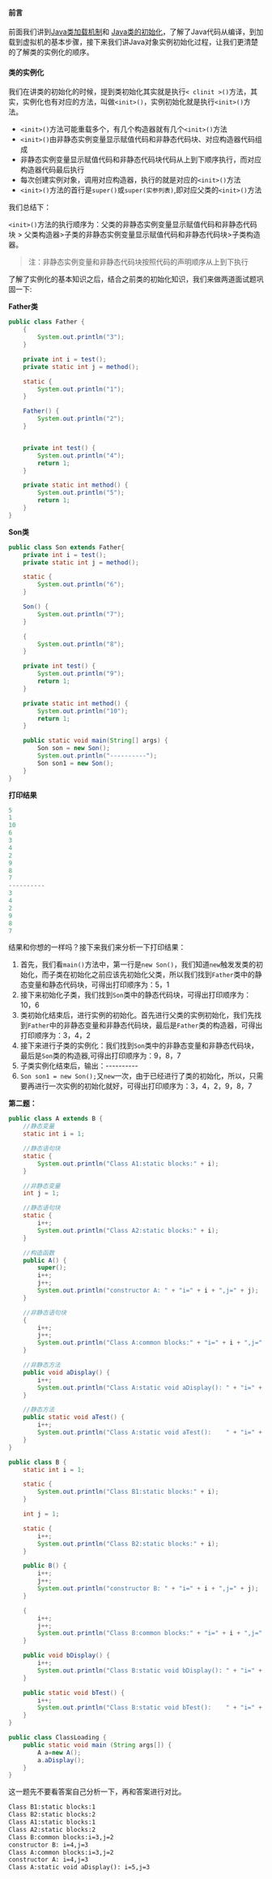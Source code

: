 #### 前言

前面我们讲到[Java类加载机制](http://www.zhaojun.ink/archives/javaclassload)和 [Java类的初始化](http://www.zhaojun.ink/archives/javaclassinitialize)，了解了Java代码从编译，到加载到虚拟机的基本步骤，接下来我们讲Java对象实例初始化过程，让我们更清楚的了解类的实例化的顺序。

#### 类的实例化

我们在讲类的初始化的时候，提到类初始化其实就是执行`< clinit >()`方法，其实，实例化也有对应的方法，叫做`<init>()`，实例初始化就是执行`<init>()`方法。

* `<init>()`方法可能重载多个，有几个构造器就有几个`<init>()`方法
* `<init>()`由非静态实例变量显示赋值代码和非静态代码块、对应构造器代码组成
* 非静态实例变量显示赋值代码和非静态代码块代码从上到下顺序执行，而对应构造器代码最后执行
* 每次创建实例对象，调用对应构造器，执行的就是对应的`<init>()`方法
* `<init>()`方法的首行是`super()`或`super(实参列表)`,即对应父类的`<init>()`方法

我们总结下：

`<init>()`方法的执行顺序为：父类的非静态实例变量显示赋值代码和非静态代码块 > 父类构造器>子类的非静态实例变量显示赋值代码和非静态代码块>子类构造器。

> 注：非静态实例变量和非静态代码块按照代码的声明顺序从上到下执行

了解了实例化的基本知识之后，结合之前类的初始化知识，我们来做两道面试题巩固一下:

**Father类**

```java
public class Father {
    {
        System.out.println("3");
    }

    private int i = test();
    private static int j = method();

    static {
        System.out.println("1");
    }

    Father() {
        System.out.println("2");
    }


    private int test() {
        System.out.println("4");
        return 1;
    }

    private static int method() {
        System.out.println("5");
        return 1;
    }
}
```

**Son类**

```java
public class Son extends Father{
    private int i = test();
    private static int j = method();

    static {
        System.out.println("6");
    }

    Son() {
        System.out.println("7");
    }

    {
        System.out.println("8");
    }

    private int test() {
        System.out.println("9");
        return 1;
    }

    private static int method() {
        System.out.println("10");
        return 1;
    }

    public static void main(String[] args) {
        Son son = new Son();
        System.out.println("----------");
        Son son1 = new Son();
    }
}
```

**打印结果**

```java
5
1
10
6
3
4
2
9
8
7
----------
3
4
2
9
8
7
```

结果和你想的一样吗？接下来我们来分析一下打印结果：

1. 首先，我们看`main()`方法中，第一行是`new Son()`，我们知道`new`触发发类的初始化，而子类在初始化之前应该先初始化父类，所以我们找到`Father`类中的静态变量和静态代码块，可得出打印顺序为：5，1
2. 接下来初始化子类，我们找到`Son`类中的静态代码块，可得出打印顺序为：10，6
3. 类初始化结束后，进行实例的初始化。首先进行父类的实例初始化，我们先找到`Father`中的非静态变量和非静态代码块，最后是`Father`类的构造器，可得出打印顺序为：3，4，2
4. 接下来进行子类的实例化：我们找到`Son`类中的非静态变量和非静态代码块，最后是`Son`类的构造器,可得出打印顺序为：9，8，7
5. 子类实例化结束后，输出：----------
6. `Son son1 = new Son();`又`new`一次，由于已经进行了类的初始化，所以，只需要再进行一次实例的初始化就好，可得出打印顺序为：3，4，2，9，8，7

**第二题：**

```java
public class A extends B {
    //静态变量
    static int i = 1;

    //静态语句块
    static {
        System.out.println("Class A1:static blocks:" + i);
    }

    //非静态变量
    int j = 1;

    //静态语句块
    static {
        i++;
        System.out.println("Class A2:static blocks:" + i);
    }

    //构造函数
    public A() {
        super();
        i++;
        j++;
        System.out.println("constructor A: " + "i=" + i + ",j=" + j);
    }

    //非静态语句块
    {
        i++;
        j++;
        System.out.println("Class A:common blocks:" + "i=" + i + ",j=" + j);
    }

    //非静态方法
    public void aDisplay() {
        i++;
        System.out.println("Class A:static void aDisplay(): " + "i=" + i + ",j=" + j);
    }

    //静态方法
    public static void aTest() {
        i++;
        System.out.println("Class A:static void aTest():    " + "i=" + i);
    }
}
```

```java
public class B {
    static int i = 1;

    static {
        System.out.println("Class B1:static blocks:" + i);
    }

    int j = 1;

    static {
        i++;
        System.out.println("Class B2:static blocks:" + i);
    }

    public B() {
        i++;
        j++;
        System.out.println("constructor B: " + "i=" + i + ",j=" + j);
    }

    {
        i++;
        j++;
        System.out.println("Class B:common blocks:" + "i=" + i + ",j=" + j);
    }

    public void bDisplay() {
        i++;
        System.out.println("Class B:static void bDisplay(): " + "i=" + i + ",j=" + j);
    }

    public static void bTest() {
        i++;
        System.out.println("Class B:static void bTest():    " + "i=" + i);
    }
}
```

```java
public class ClassLoading {
    public static void main (String args[]) {
        A a=new A();
        a.aDisplay();
    }
}
```

这一题先不要看答案自己分析一下，再和答案进行对比。

```tex
Class B1:static blocks:1
Class B2:static blocks:2
Class A1:static blocks:1
Class A2:static blocks:2
Class B:common blocks:i=3,j=2
constructor B: i=4,j=3
Class A:common blocks:i=3,j=2
constructor A: i=4,j=3
Class A:static void aDisplay(): i=5,j=3
```



